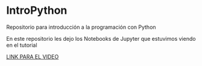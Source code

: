 # IntroPython
Repositorio para introducción a la programación con Python

En este repositorio les dejo los Notebooks de Jupyter que estuvimos viendo en el tutorial

[LINK PARA EL VIDEO]()

